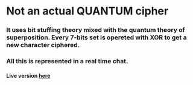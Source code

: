 # Not an actual QUANTUM cipher

### It uses bit stuffing theory mixed with the quantum theory of superposition. Every 7-bits set is opereted with XOR to get a new character ciphered. 
### All this is represented in a real time chat.

#### Live version [here](https://quantum-cipher.herokuapp.com/)
